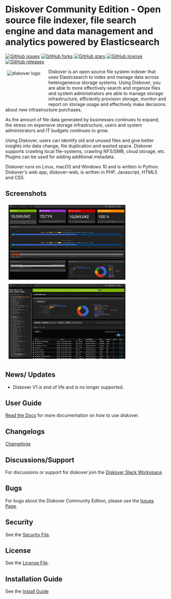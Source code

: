 # Diskover Community Edition - Open source file indexer, file search engine and data management and analytics powered by Elasticsearch

[![GitHub issues](https://img.shields.io/github/issues/diskoverdata/diskover-community)](https://github.com/diskoverdata/diskover-community/issues)
[![GitHub forks](https://img.shields.io/github/forks/diskoverdata/diskover-community)](https://github.com/diskoverdata/diskover-community/network)
[![GitHub stars](https://img.shields.io/github/stars/diskoverdata/diskover-community)](https://github.com/diskoverdata/diskover-community/stargazers)
[![GitHub license](https://img.shields.io/github/license/diskoverdata/diskover-community)](https://github.com/diskoverdata/diskover-community/blob/master/LICENSE)
[![GitHub releases](https://img.shields.io/github/release/diskoverdata/diskover-community)](https://github.com/diskoverdata/diskover-community/releases)

<img align="left" width="125" height="95" src="http://www.diskoverdata.com/wp-content/uploads/2019/09/diskover.png" hspace="5" vspace="5" alt="diskover logo">

Diskover is an open source file system indexer that uses Elasticsearch to index and manage data across heterogeneous storage systems. Using Diskover, you are able to more effectively search and organize files and system administrators are able to manage storage infrastructure, efficiently provision storage, monitor and report on storage usage and effectively make decisions about new infrastructure purchases.

As the amount of file data generated by businesses continues to expand, the stress on expensive storage infrastructure, users and system administrators and IT budgets continues to grow.

Using Diskover, users can identify old and unused files and give better insights into data change, file duplication and wasted space. Diskover supports crawling local file-systems, crawling NFS/SMB, cloud storage, etc. Plugins can be used for adding additional metadata.

Diskover runs on Linux, macOS and Windows 10 and is written in Python. Diskover's web app, diskover-web, is written in PHP, Javascript, HTML5 and CSS.

## Screenshots

<p align="left">
<img width="366" height="234" src="https://github.com/diskoverdata/diskover-docs/blob/main/source_files/images/diskover_ce_v2-3_dashboard.png" hspace="10" vspace="5" alt="diskover-web screenshot 1">
<img width="366" height="234" src="https://github.com/diskoverdata/diskover-docs/blob/main/source_files/images/diskover_ce_v2-3_search_page.png" hspace="10" vspace="5" alt="diskover-web screenshot 2">
</p>

## News/ Updates

- Diskover V1 is end of life and is no longer supported.

## User Guide

[Read the Docs](https://docs.diskoverdata.com/) for more documentation on how to use diskover.

## Changelogs

[Changelogs](https://docs.diskoverdata.com/diskover_changelogs/)

## Discussions/Support

For discussions or support for diskover join the [Diskover Slack Workspace](https://join.slack.com/t/diskoverworkspace/shared_invite/zt-2up4tjux2-eZYt1OFgCeA3kSFQfsU93A).

## Bugs

For bugs about the Diskover Community Edition, please use the [Issues Page](https://github.com/diskoverdata/diskover-community/issues).

## Security

See the [Security File](https://github.com/diskoverdata/diskover-community/blob/master/SECURITY.md).

## License

See the [License File](https://github.com/diskoverdata/diskover-community/blob/master/LICENSE).  

## Installation Guide

See the [Install Guide](https://github.com/diskoverdata/diskover-community/blob/master/INSTALL.md)
